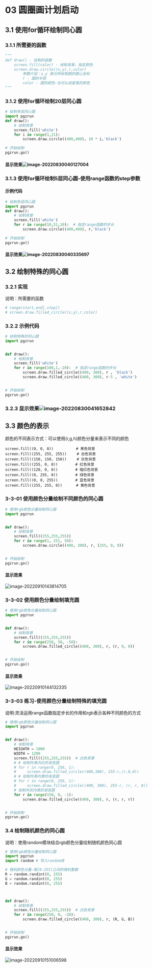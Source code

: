 # 03  圆圈画计划启动

## 3.1 使用for循环绘制同心圆

### 3.1.1 所需要的函数

```python
"""
def draw() - 绘制的函数
	screen.fill(color) - 绘制背景，指定颜色
	screen.draw.circle((x,y),r,color)
		参数介绍：x,y 表示所绘制圆的圆心坐标
		r - 圆的半径
		color - 圆的颜色-也可以说是笔的颜色
"""

```

### 3.1.2 使用for循环绘制20层同心圆

```python
# 绘制多层同心圆
import pgzrun 
def draw():
    # 绘制背景
    screen.fill('white')
    for i in range(1,21):
        screen.draw.circle((400,400), 10 * i,'black')

# 开始绘制
pgzrun.go()
```

#### 显示效果![image-20220830040127004](image-20220830040127004.png)

### 3.1.3 使用for循环绘制5层同心圆-使用range函数的step参数

#### 示例代码

```python
# 绘制多层同心圆
import pgzrun 
def draw():
    # 绘制背景
    screen.fill('white')
    for r in range(10,51,10):  # 指定range函数的步长
        screen.draw.circle((400,400), r,'black')

# 开始绘制
pgzrun.go()
```



#### 显示效果![image-20220830040335697](image-20220830040335697.png)

## 3.2 绘制特殊的同心圆

### 3.2.1 实现

说明：所需要的函数

```python
# range(start,end[,step])
# screen.draw.filled_circle((x,y),r,color)
```



### 3.2.2 示例代码

```python 
# 绘制特殊的同心圆
import pgzrun


def draw():
    # 绘制背景
    screen.fill('white')
    for r in range(100,1,-20):  # 指定range函数的步长
        screen.draw.filled_circle((400, 300), r , 'black')
        screen.draw.filled_circle((400, 300), r-5 , 'white')


# 开始绘制
pgzrun.go()

```



### 3.2.3 显示效果![image-20220830041652842](image-20220830041652842.png)

## 3.3 颜色的表示

颜色的不同表示方式：可以使用(r,g,h)颜色分量来表示不同的颜色

```
screen.fill((0, 0, 0)) 　　　 　　# 黑色背景
screen.fill((255, 255, 255))  　 # 白色背景
screen.fill((150, 150, 150))  　 # 灰色背景
screen.fill((255, 0, 0))  　　　 # 红色背景
screen.fill((120, 0, 0))  　　　 # 暗红色背景
screen.fill((0, 255, 0))  　　　 # 绿色背景
screen.fill((0, 0, 255))  　　　 # 蓝色背景
screen.fill((255, 255, 0))  　　 # 黄色背景
```



### 3-3-01 使用颜色分量绘制不同颜色的同心圆

```Python
# 使用rgb颜色分量绘制同心圆
import pgzrun


def draw():
    # 绘制背景
    screen.fill((255,255,255))
    for r in range(1, 251, 50):
        screen.draw.circle((400, 300), r, (255, 0, 0))


# 开始绘制
pgzrun.go()

```

#### 显示效果

![image-20220910143814705](image-20220910143814705.png)

### 3-3-02 使用颜色分量绘制填充圆

```python
# 使用rgb颜色分量绘制同心圆
import pgzrun


def draw():
    # 绘制背景
    screen.fill((255,255,255))
    for r in range(250, 50, -50):
        screen.draw.filled_circle((400, 300), r, (r, 0, 0))


# 开始绘制
pgzrun.go()

```

#### 显示效果

![image-20220910144132335](image-20220910144132335.png)

### 3-3-03 练习-使用颜色分量绘制特殊的填充圆

说明:灵活运用range函数指定步长的作用和rgb表示各种不同颜色的方式

```python
# 使用rgb颜色分量绘制同心圆
import pgzrun


def draw():
    # 绘制背景
    HEIGHTH = 1000
    WIDTH = 1200
    screen.fill((255,255,255))  # 白色背景
    # # 绘制外黑内红的渐变圆
    # for r in range(0, 256, 1):
    #     screen.draw.filled_circle((400,300), 255-r,(r,0,0))
    # # 绘制外黑内黄的渐变圆
    # for r in range(0, 256, 1):
    #     screen.draw.filled_circle((400, 300), 255-r, (r, r, 0))
    # 绘制外灰内黑的渐变圆
    for r in range(150, 0, -1):
        screen.draw.filled_circle((400, 300), r, (r, r, r))


# 开始绘制
pgzrun.go()

```

### 3.4  绘制随机颜色的同心圆

说明：使用random模块结合rgb颜色分量绘制随机颜色同心圆

```python
# 使用rgb颜色分量绘制同心圆
import pgzrun
import random # 导入random库

# 随机颜色分量-取[0-255]之间的随机整数
R = random.randint(0, 255)
G = random.randint(0, 255)
B = random.randint(0, 255)



def draw():
    # 绘制背景
    screen.fill((255,255,255))  # 白色背景
    for r in range(250, 0, -20):
        screen.draw.filled_circle((400, 300), r, (R, G, B))


# 开始绘制
pgzrun.go()

```

#### 显示效果

![image-20220910151006598](image-20220910151006598.png)


















